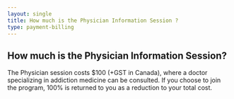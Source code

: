 ```yaml
---
layout: single
title: How much is the Physician Information Session ?
type: payment-billing
---
```


## How much is the Physician Information Session?

The Physician session costs $100 (+GST in Canada), where a doctor specializing in addiction medicine can be consulted. If you choose to join the program, 100% is returned to you as a reduction to your total cost.

